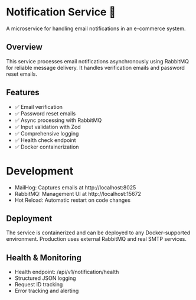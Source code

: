 # Notification Service 📧
A microservice for handling email notifications in an e-commerce system.

## Overview
This service processes email notifications asynchronously using RabbitMQ for reliable message delivery. It handles verification emails and password reset emails.

## Features

- ✅ Email verification
- ✅ Password reset emails
- ✅ Async processing with RabbitMQ
- ✅ Input validation with Zod
- ✅ Comprehensive logging
- ✅ Health check endpoint
- ✅ Docker containerization

# Development

- MailHog: Captures emails at http://localhost:8025
- RabbitMQ: Management UI at http://localhost:15672
- Hot Reload: Automatic restart on code changes

## Deployment
The service is containerized and can be deployed to any Docker-supported environment. Production uses external RabbitMQ and real SMTP services.

## Health & Monitoring

- Health endpoint: /api/v1/notification/health
- Structured JSON logging
- Request ID tracking
- Error tracking and alerting